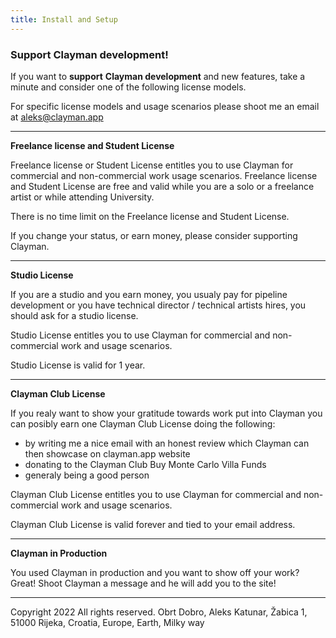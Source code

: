 ```yaml
---
title: Install and Setup
---
```

### Support Clayman development!

If you want to **support** **Clayman development** and new features, take a minute and consider one of the following license models.

For specific license models and usage scenarios please shoot me an email at aleks@clayman.app

---
**Freelance license and Student License**

Freelance license or Student License entitles you to use Clayman for commercial and non-commercial work usage scenarios.
Freelance license and Student License are free and valid while you are a solo or a freelance artist or while attending University.

There is no time limit on the Freelance license and Student License.

If you change your status, or earn money, please consider supporting Clayman.


---
**Studio License**

If you are a studio and you earn money, you usualy pay for pipeline development or you have technical director / technical artists hires, you should ask for a studio license.

Studio License entitles you to use Clayman for commercial and non-commercial work and usage scenarios.

Studio License is valid for 1 year.


---
**Clayman Club License**

If you realy want to show your gratitude towards work put into Clayman you can posibly earn one Clayman Club License doing the following:
  - by writing me a nice email with an honest review which Clayman can then showcase on clayman.app website
  - donating to the Clayman Club Buy Monte Carlo Villa Funds
  - generaly being a good person


Clayman Club License entitles you to use Clayman for commercial and non-commercial work and usage scenarios.

Clayman Club License is valid forever and tied to your email address.


---
**Clayman in Production**

You used Clayman in production and you want to show off your work? Great! Shoot Clayman a message and he will add you to the site!



---
Copyright 2022 All rights reserved. Obrt Dobro, Aleks Katunar, Žabica 1, 51000 Rijeka, Croatia, Europe, Earth, Milky way
